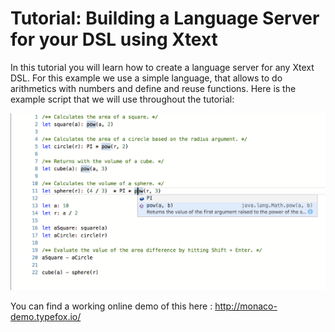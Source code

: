 # Tutorial: Building a Language Server for your DSL using Xtext

In this tutorial you will learn how to create a language server for any Xtext DSL. For this example we use a simple language, that allows to do arithmetics with numbers and define and reuse functions. Here is the example script that we will use throughout the tutorial:

![Example](img/example.png)

You can find a working online demo of this here : http://monaco-demo.typefox.io/

